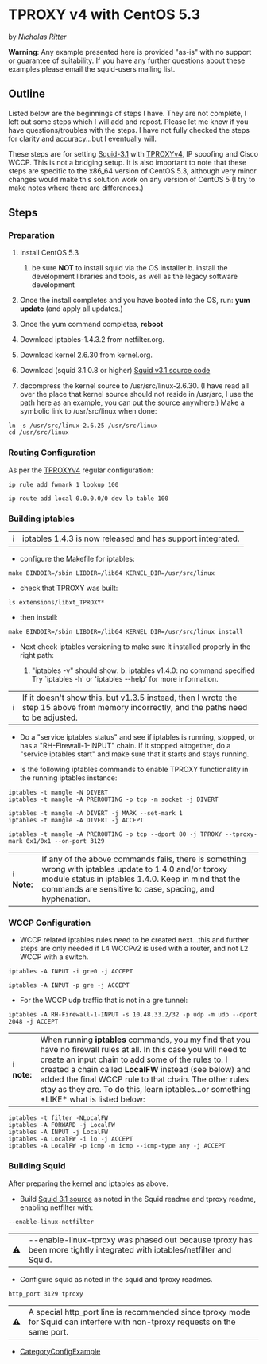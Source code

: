 # TPROXY v4 with CentOS 5.3

by *Nicholas Ritter*

**Warning**: Any example presented here is provided "as-is" with no
support or guarantee of suitability. If you have any further questions
about these examples please email the squid-users mailing list.

## Outline

Listed below are the beginnings of steps I have. They are not complete,
I left out some steps which I will add and repost. Please let me know if
you have questions/troubles with the steps. I have not fully checked the
steps for clarity and accuracy...but I eventually will.

These steps are for setting
[Squid-3.1](/Releases/Squid-3.1)
with
[TPROXYv4](/Features/Tproxy4),
IP spoofing and Cisco WCCP. This is not a bridging setup. It is also
important to note that these steps are specific to the x86\_64 version
of CentOS 5.3, although very minor changes would make this solution work
on any version of CentOS 5 (I try to make notes where there are
differences.)

## Steps

### Preparation

1.  Install CentOS 5.3
    
    1.  be sure **NOT** to install squid via the OS installer b. install
        the development libraries and tools, as well as the legacy
        software development

2.  Once the install completes and you have booted into the OS, run:
    **yum update** (and apply all updates.)

3.  Once the yum command completes, **reboot**

4.  Download iptables-1.4.3.2 from netfilter.org.

5.  Download kernel 2.6.30 from kernel.org.

6.  Download (squid 3.1.0.8 or higher) [Squid v3.1 source
    code](http://www.squid-cache.org/Versions/v3/3.1/)

7.  decompress the kernel source to /usr/src/linux-2.6.30. (I have read
    all over the place that kernel source should not reside in /usr/src,
    I use the path here as an example, you can put the source anywhere.)
    Make a symbolic link to /usr/src/linux when done:

<!-- end list -->

    ln -s /usr/src/linux-2.6.25 /usr/src/linux
    cd /usr/src/linux

### Routing Configuration

As per the
[TPROXYv4](/Features/Tproxy4)
regular configuration:

    ip rule add fwmark 1 lookup 100
    
    ip route add local 0.0.0.0/0 dev lo table 100

### Building iptables

|                                                                        |                                                                                                                      |
| ---------------------------------------------------------------------- | -------------------------------------------------------------------------------------------------------------------- |
| ℹ️ | iptables 1.4.3 is now released and has support integrated. [](http://www.netfilter.org/projects/iptables/index.html) |

  - configure the Makefile for iptables:

<!-- end list -->

    make BINDDIR=/sbin LIBDIR=/lib64 KERNEL_DIR=/usr/src/linux

  - check that TPROXY was built:

<!-- end list -->

    ls extensions/libxt_TPROXY*

  - then install:

<!-- end list -->

    make BINDDIR=/sbin LIBDIR=/lib64 KERNEL_DIR=/usr/src/linux install

  - Next check iptables versioning to make sure it installed properly in
    the right path:
    
    1.  "iptables -v" should show: b. iptables v1.4.0: no command
        specified Try \`iptables -h' or 'iptables --help' for more
        information.

|                                                                        |                                                                                                                                         |
| ---------------------------------------------------------------------- | --------------------------------------------------------------------------------------------------------------------------------------- |
| ℹ️ | If it doesn't show this, but v1.3.5 instead, then I wrote the step 15 above from memory incorrectly, and the paths need to be adjusted. |

  - Do a "service iptables status" and see if iptables is running,
    stopped, or has a "RH-Firewall-1-INPUT" chain. If it stopped
    altogether, do a "service iptables start" and make sure that it
    starts and stays running.

  - Is the following iptables commands to enable TPROXY functionality in
    the running iptables instance:

<!-- end list -->

    iptables -t mangle -N DIVERT
    iptables -t mangle -A PREROUTING -p tcp -m socket -j DIVERT
    
    iptables -t mangle -A DIVERT -j MARK --set-mark 1
    iptables -t mangle -A DIVERT -j ACCEPT
    
    iptables -t mangle -A PREROUTING -p tcp --dport 80 -j TPROXY --tproxy-mark 0x1/0x1 --on-port 3129

|                                                                                  |                                                                                                                                                                                                                           |
| -------------------------------------------------------------------------------- | ------------------------------------------------------------------------------------------------------------------------------------------------------------------------------------------------------------------------- |
| ℹ️ **Note:** | If any of the above commands fails, there is something wrong with iptables update to 1.4.0 and/or tproxy module status in iptables 1.4.0. Keep in mind that the commands are sensitive to case, spacing, and hyphenation. |

### WCCP Configuration

  - WCCP related iptables rules need to be created next...this and
    further steps are only needed if L4 WCCPv2 is used with a router,
    and not L2 WCCP with a switch.

<!-- end list -->

    iptables -A INPUT -i gre0 -j ACCEPT
    
    iptables -A INPUT -p gre -j ACCEPT

  - For the WCCP udp traffic that is not in a gre tunnel:

<!-- end list -->

    iptables -A RH-Firewall-1-INPUT -s 10.48.33.2/32 -p udp -m udp --dport 2048 -j ACCEPT

|                                                                                  |                                                                                                                                                                                                                                                                                                                                                                                           |
| -------------------------------------------------------------------------------- | ----------------------------------------------------------------------------------------------------------------------------------------------------------------------------------------------------------------------------------------------------------------------------------------------------------------------------------------------------------------------------------------- |
| ℹ️ **note:** | When running **iptables** commands, you my find that you have no firewall rules at all. In this case you will need to create an input chain to add some of the rules to. I created a chain called **LocalFW** instead (see below) and added the final WCCP rule to that chain. The other rules stay as they are. To do this, learn iptables...or something \*LIKE\* what is listed below: |

    iptables -t filter -NLocalFW
    iptables -A FORWARD -j LocalFW
    iptables -A INPUT -j LocalFW
    iptables -A LocalFW -i lo -j ACCEPT
    iptables -A LocalFW -p icmp -m icmp --icmp-type any -j ACCEPT

### Building Squid

After preparing the kernel and iptables as above.

  - Build [Squid 3.1
    source](http://www.squid-cache.org/Versions/v3/3.1/) as noted in the
    Squid readme and tproxy readme, enabling netfilter with:

<!-- end list -->

    --enable-linux-netfilter

|                                                                      |                                                                                                                          |
| -------------------------------------------------------------------- | ------------------------------------------------------------------------------------------------------------------------ |
| ⚠️ | \--enable-linux-tproxy was phased out because tproxy has been more tightly integrated with iptables/netfilter and Squid. |

  - Configure squid as noted in the squid and tproxy readmes.

<!-- end list -->

    http_port 3129 tproxy

|                                                                      |                                                                                                                               |
| -------------------------------------------------------------------- | ----------------------------------------------------------------------------------------------------------------------------- |
| ⚠️ | A special http\_port line is recommended since tproxy mode for Squid can interfere with non-tproxy requests on the same port. |

  - [CategoryConfigExample](/CategoryConfigExample)
